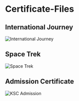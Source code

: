 # Certificate-Files

## International Journey
![International Journey](./20220207_135225.jpg)

## Space Trek
![Space Trek](./20220207_135620.jpg)

## Admission Certificate
![KSC Admission](./20220207_135842.jpg)

